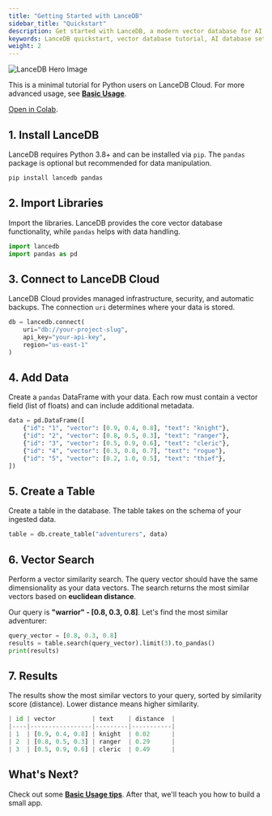 ```yaml
---
title: "Getting Started with LanceDB"
sidebar_title: "Quickstart"
description: Get started with LanceDB, a modern vector database for AI applications. Learn how to install, connect, and perform basic operations with our Python SDK for Cloud.
keywords: LanceDB quickstart, vector database tutorial, AI database setup, semantic search database, vector similarity search
weight: 2
---
```


![LanceDB Hero Image](/assets/docs/quickstart/quickstart.png)

This is a minimal tutorial for Python users on LanceDB Cloud. For more advanced usage, see [**Basic Usage**](../quickstart/basic-usage).

[Open in Colab](https://colab.research.google.com/github/lancedb/vectordb-recipes/blob/main/examples/saas_examples/python_notebook/LanceDB_Cloud_quickstart.ipynb).

## 1. Install LanceDB

LanceDB requires Python 3.8+ and can be installed via `pip`. The `pandas` package is optional but recommended for data manipulation.

```python
pip install lancedb pandas
```

## 2. Import Libraries

Import the libraries. LanceDB provides the core vector database functionality, while `pandas` helps with data handling.

```python
import lancedb
import pandas as pd
```

## 3. Connect to LanceDB Cloud

LanceDB Cloud provides managed infrastructure, security, and automatic backups. The connection `uri` determines where your data is stored.

```python
db = lancedb.connect(
    uri="db://your-project-slug",
    api_key="your-api-key",
    region="us-east-1"
)
```

## 4. Add Data

Create a `pandas` DataFrame with your data. Each row must contain a vector field (list of floats) and can include additional metadata.

```python
data = pd.DataFrame([
    {"id": "1", "vector": [0.9, 0.4, 0.8], "text": "knight"},    
    {"id": "2", "vector": [0.8, 0.5, 0.3], "text": "ranger"},  
    {"id": "3", "vector": [0.5, 0.9, 0.6], "text": "cleric"},    
    {"id": "4", "vector": [0.3, 0.8, 0.7], "text": "rogue"},     
    {"id": "5", "vector": [0.2, 1.0, 0.5], "text": "thief"},     
])
```

## 5. Create a Table

Create a table in the database. The table takes on the schema of your ingested data.

```python
table = db.create_table("adventurers", data)
```

## 6. Vector Search

Perform a vector similarity search. The query vector should have the same dimensionality as your data vectors. The search returns the most similar vectors based on **euclidean distance**.

Our query is **"warrior" - [0.8, 0.3, 0.8]**. Let's find the most similar adventurer:

```python
query_vector = [0.8, 0.3, 0.8]  
results = table.search(query_vector).limit(3).to_pandas()
print(results)
```

## 7. Results

The results show the most similar vectors to your query, sorted by similarity score (distance). Lower distance means higher similarity.

```python
| id | vector          | text    | distance  |
|----|-----------------|---------|-----------|
| 1  | [0.9, 0.4, 0.8] | knight  | 0.02      |
| 2  | [0.8, 0.5, 0.3] | ranger  | 0.29      |
| 3  | [0.5, 0.9, 0.6] | cleric  | 0.49      |
```

## What's Next?

Check out some [**Basic Usage tips**](../quickstart/basic-usage). After that, we'll teach you how to build a small app.
